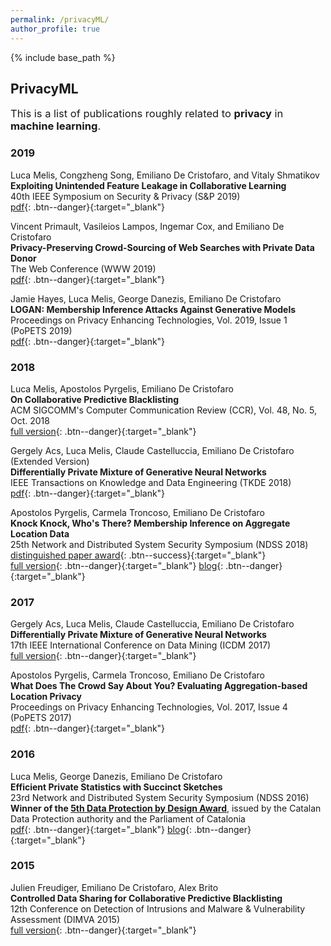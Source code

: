 ```yaml
---
permalink: /privacyML/
author_profile: true
---
```


{% include base_path %}

## PrivacyML

<span style="font-size:1.18em;">This is a list of publications roughly related to **privacy** in **machine learning**.</span>

### 2019

Luca Melis, Congzheng Song, Emiliano De Cristofaro, and Vitaly Shmatikov  
**Exploiting Unintended Feature Leakage in Collaborative Learning**  
40th IEEE Symposium on Security & Privacy (S&P 2019)  
[pdf](https://arxiv.org/pdf/1805.04049.pdf){: .btn--danger}{:target="_blank"}


Vincent Primault, Vasileios Lampos, Ingemar Cox, and Emiliano De Cristofaro  
**Privacy-Preserving Crowd-Sourcing of Web Searches with Private Data Donor**  
The Web Conference (WWW 2019)  
[pdf](https://emilianodc.com/PAPERS/pdd-www19.pdf){: .btn--danger}{:target="_blank"}


Jamie Hayes, Luca Melis, George Danezis, Emiliano De Cristofaro  
**LOGAN: Membership Inference Attacks Against Generative Models**  
Proceedings on Privacy Enhancing Technologies, Vol. 2019, Issue 1 (PoPETS 2019)  
[pdf](https://arxiv.org/pdf/1705.07663.pdf){: .btn--danger}{:target="_blank"}


### 2018

Luca Melis, Apostolos Pyrgelis, Emiliano De Cristofaro  
**On Collaborative Predictive Blacklisting**  
ACM SIGCOMM's Computer Communication Review (CCR), Vol. 48, No. 5, Oct. 2018  
[full version](https://arxiv.org/pdf/1810.02649.pdf){: .btn--danger}{:target="_blank"}


Gergely Acs, Luca Melis, Claude Castelluccia, Emiliano De Cristofaro (Extended Version)  
**Differentially Private Mixture of Generative Neural Networks**  
IEEE Transactions on Knowledge and Data Engineering (TKDE 2018)  
[pdf](https://arxiv.org/pdf/1709.04514.pdf){: .btn--danger}{:target="_blank"}


Apostolos Pyrgelis, Carmela Troncoso, Emiliano De Cristofaro  
**Knock Knock, Who's There? Membership Inference on Aggregate Location Data**  
25th Network and Distributed System Security Symposium (NDSS 2018) [distinguished paper award](https://www.ndss-symposium.org/ndss2018/){: .btn--success}{:target="_blank"}  
[full version](https://arxiv.org/pdf/1708.06145.pdf){: .btn--danger}{:target="_blank"} [blog](https://www.benthamsgaze.org/2018/10/02/on-location-time-and-membership-studying-how-aggregate-location-data-can-harm-users-privacy/){: .btn--danger}{:target="_blank"}  

### 2017

Gergely Acs, Luca Melis, Claude Castelluccia, Emiliano De Cristofaro  
**Differentially Private Mixture of Generative Neural Networks**  
17th IEEE International Conference on Data Mining (ICDM 2017)  
[full version](https://arxiv.org/pdf/1709.04514.pdf){: .btn--danger}{:target="_blank"}


Apostolos Pyrgelis, Carmela Troncoso, Emiliano De Cristofaro  
**What Does The Crowd Say About You? Evaluating Aggregation-based Location Privacy**  
Proceedings on Privacy Enhancing Technologies, Vol. 2017, Issue 4 (PoPETS 2017)  
[pdf](https://arxiv.org/pdf/1703.00366.pdf){: .btn--danger}{:target="_blank"}



### 2016

Luca Melis, George Danezis, Emiliano De Cristofaro  
**Efficient Private Statistics with Succinct Sketches**  
23rd Network and Distributed System Security Symposium (NDSS 2016)  
**Winner of the [5th Data Protection by Design Award](http://apdcat.gencat.cat/en/actualitat/premi/2017-/index.html)**, issued by the Catalan Data Protection authority and the Parliament of Catalonia  
[pdf](http://arxiv.org/pdf/1508.06110.pdf){: .btn--danger}{:target="_blank"} [blog](https://www.benthamsgaze.org/2016/03/04/privately-gathering-statistics-and-training-simple-models/){: .btn--danger}{:target="_blank"}



### 2015

Julien Freudiger, Emiliano De Cristofaro, Alex Brito  
**Controlled Data Sharing for Collaborative Predictive Blacklisting**  
12th Conference on Detection of Intrusions and Malware & Vulnerability Assessment (DIMVA 2015)  
[full version](http://arxiv.org/pdf/1502.05337){: .btn--danger}{:target="_blank"}



